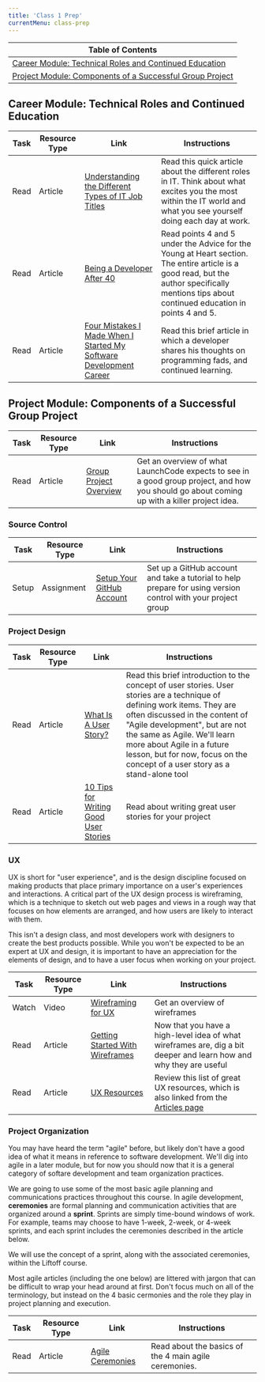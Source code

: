 ```yaml
---
title: 'Class 1 Prep'
currentMenu: class-prep
---
```


| Table of Contents |
|-------------------|
| [Career Module: Technical Roles and Continued Education](#career-module-technical-roles-and-continued-education) |
| [Project Module: Components of a Successful Group Project](#project-module-components-of-a-successful-group-project) |

## Career Module: Technical Roles and Continued Education

| Task | Resource Type | Link | Instructions |
|------|---------------|------|--------------|
| Read | Article | [Understanding the Different Types of IT Job Titles](http://www.inteqna.com/blog/understanding-the-different-types-of-it-job-titles-0) | Read this quick article about the different roles in IT. Think about what excites you the most within the IT world and what you see yourself doing each day at work. |
| Read | Article | [Being a Developer After 40](https://medium.freecodecamp.org/being-a-developer-after-40-3c5dd112210c) | Read points 4 and 5 under the Advice for the Young at Heart section. The entire article is a good read, but the author specifically mentions tips about continued education in points 4 and 5. |
| Read | Article | [Four Mistakes I Made When I Started My Software Development Career](https://simpleprogrammer.com/2013/08/19/software-development-career/) | Read this brief article in which a developer shares his thoughts on programming fads, and continued learning. |

## Project Module: Components of a Successful Group Project

| Task | Resource Type | Link | Instructions |
|------|---------------|------|--------------|
| Read | Article | [Group Project Overview](../../articles/capstone-overview/) | Get an overview of what LaunchCode expects to see in a good group project, and how you should go about coming up with a killer project idea. |

### Source Control

| Task | Resource Type | Link | Instructions |
|------|---------------|------|--------------|
| Setup | Assignment | [Setup Your GitHub Account](../../assignments/setup/) | Set up a GitHub account and take a tutorial to help prepare for using version control with your project group |

### Project Design

| Task | Resource Type | Link | Instructions |
|------|---------------|------|--------------|
| Read | Article | [What Is A User Story?](https://www.leadingagile.com/2012/07/user-story/) | Read this brief introduction to the concept of user stories. User stories are a technique of defining work items. They are often discussed in the content of "Agile development", but are not the same as Agile. We'll learn more about Agile in a future lesson, but for now, focus on the concept of a user story as a stand-alone tool |
| Read | Article | [10 Tips for Writing Good User Stories](http://www.romanpichler.com/blog/10-tips-writing-good-user-stories/) | Read about writing great user stories for your project |

### UX

UX is short for "user experience", and is the design discipline focused on making products that place primary importance on a user's experiences and interactions. A critical part of the UX design process is wireframing, which is a technique to sketch out web pages and views in a rough way that focuses on how elements are arranged, and how users are likely to interact with them.

This isn't a design class, and most developers work with designers to create the best products possible. While you won't be expected to be an expert at UX and design, it is important to have an appreciation for the elements of design, and to have a user focus when working on your project.

| Task | Resource Type | Link | Instructions |
|------|---------------|------|--------------|
| Watch | Video | [Wireframing for UX](https://www.youtube.com/watch?v=8-vTd7GRk-w) | Get an overview of wireframes |
| Read | Article | [Getting Started With Wireframes](https://www.codementor.io/nicolesaidy/getting-started-with-wireframes-du107vuh7) | Now that you have a high-level idea of what wireframes are, dig a bit deeper and learn how and why they are useful |
| Read | Article | [UX Resources](../../articles/ux-resources/) | Review this list of great UX resources, which is also linked from the [Articles page](../../articles/) |

### Project Organization

You may have heard the term "agile" before, but likely don't have a good idea of what it means in reference to software development. We'll dig into agile in a later module, but for now you should now that it is a general category of softare development and team organization practices.

We are going to use some of the most basic agile planning and communications practices throughout this course. In agile development,  **ceremonies** are formal planning and communication activities that are organized around a **sprint**. Sprints are simply time-bound windows of work. For example, teams may choose to have 1-week, 2-week, or 4-week sprints, and each sprint includes the ceremonies described in the article below.

We will use the concept of a sprint, along with the associated ceremonies, within the Liftoff course.

<aside class="aside-warning" markdown="1">
Most agile articles (including the one below) are littered with jargon that can be difficult to wrap your head around at first. Don't focus much on all of the terminology, but instead on the 4 basic cermonies and the role they play in project planning and execution.
</aside>

| Task | Resource Type | Link | Instructions |
|------|---------------|------|--------------|
| Read | Article | [Agile Ceremonies](https://www.atlassian.com/agile/ceremonies) | Read about the basics of the 4 main agile ceremonies. |
